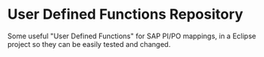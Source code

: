 # User Defined Functions Repository
Some useful "User Defined Functions" for SAP PI/PO mappings, in a Eclipse project so they can be easily tested and changed.

